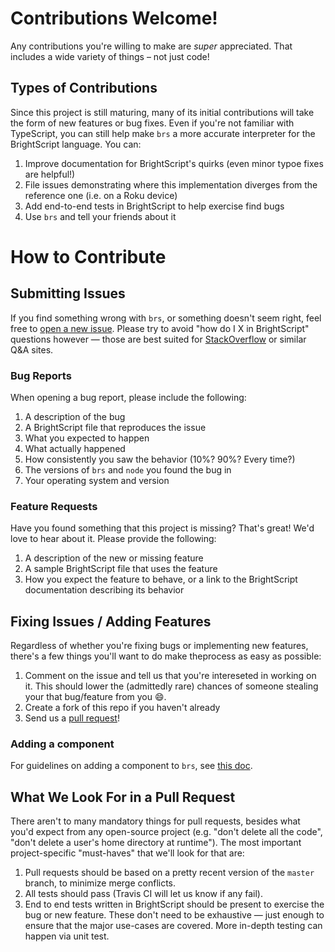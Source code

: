 # Contributions Welcome!

Any contributions you're willing to make are _super_ appreciated. That includes a wide variety of things &ndash; not just code!

## Types of Contributions

Since this project is still maturing, many of its initial contributions will take the form of new features or bug fixes. Even if you're not familiar with TypeScript, you can still help make `brs` a more accurate interpreter for the BrightScript language. You can:

1. Improve documentation for BrightScript's quirks (even minor typoe fixes are helpful!)
2. File issues demonstrating where this implementation diverges from the reference one (i.e. on a Roku device)
3. Add end-to-end tests in BrightScript to help exercise find bugs
4. Use `brs` and tell your friends about it

# How to Contribute

## Submitting Issues

If you find something wrong with `brs`, or something doesn't seem right, feel free to [open a new issue](https://github.com/sjbarag/brs/issues/new). Please try to avoid "how do I X in BrightScript" questions however &mdash; those are best suited for [StackOverflow](https://stackoverflow.com) or similar Q&A sites.

### Bug Reports

When opening a bug report, please include the following:

1. A description of the bug
1. A BrightScript file that reproduces the issue
1. What you expected to happen
1. What actually happened
1. How consistently you saw the behavior (10%? 90%? Every time?)
1. The versions of `brs` and `node` you found the bug in
1. Your operating system and version

### Feature Requests

Have you found something that this project is missing? That's great! We'd love to hear about it. Please provide the following:

1. A description of the new or missing feature
1. A sample BrightScript file that uses the feature
1. How you expect the feature to behave, or a link to the BrightScript documentation describing its behavior

## Fixing Issues / Adding Features

Regardless of whether you're fixing bugs or implementing new features, there's a few things you'll want to do make theprocess as easy as possible:

1. Comment on the issue and tell us that you're intereseted in working on it. This should lower the (admittedly rare) chances of someone stealing your that bug/feature from you :smile:.
1. Create a fork of this repo if you haven't already
1. Send us a [pull request](https://github.com/sjbarag/brs/pulls)!

### Adding a component

For guidelines on adding a component to `brs`, see [this doc](docs/AddingComponents.md).

## What We Look For in a Pull Request

There aren't to many mandatory things for pull requests, besides what you'd expect from any open-source project (e.g. "don't delete all the code", "don't delete a user's home directory at runtime"). The most important project-specific "must-haves" that we'll look for that are:

1. Pull requests should be based on a pretty recent version of the `master` branch, to minimize merge conflicts.
1. All tests should pass (Travis CI will let us know if any fail).
1. End to end tests written in BrightScript should be present to exercise the bug or new feature. These don't need to be exhaustive &mdash; just enough to ensure that the major use-cases are covered. More in-depth testing can happen via unit test.
